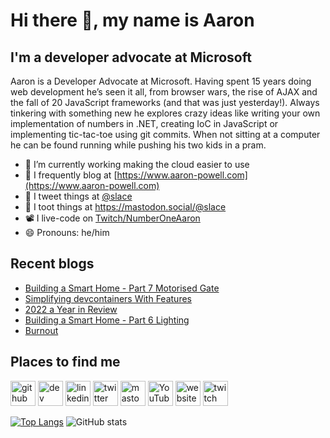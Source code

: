 # Hi there 👋, my name is Aaron

## I'm a developer advocate at Microsoft

Aaron is a Developer Advocate at Microsoft. Having spent 15 years doing web development he’s seen it all, from browser wars, the rise of AJAX and the fall of 20 JavaScript frameworks (and that was just yesterday!). Always tinkering with something new he explores crazy ideas like writing your own implementation of numbers in .NET, creating IoC in JavaScript or implementing tic-tac-toe using git commits. When not sitting at a computer he can be found running while pushing his two kids in a pram.

- 🔭 I’m currently working making the cloud easier to use
- 📄 I frequently blog at [https://www.aaron-powell.com](https://www.aaron-powell.com)
- 📣 I tweet things at [@slace](https://twitter.com/slace)
- 📣 I toot things at <a rel="me" href="https://mastodon.social/@slace">https://mastodon.social/@slace</a>
- 📽 I live-code on [Twitch/NumberOneAaron](https://www.twitch.tv/numberoneaaron)
- 😄 Pronouns: he/him

## Recent blogs

<!--START_SECTION:posts-->
* [Building a Smart Home - Part 7 Motorised Gate](https:&#x2F;&#x2F;www.aaron-powell.com&#x2F;posts&#x2F;2023-01-16-building-a-smart-home---part-7-motorised-gate&#x2F;)
* [Simplifying devcontainers With Features](https:&#x2F;&#x2F;www.aaron-powell.com&#x2F;posts&#x2F;2023-01-11-simplifying-devcontainers-with-features&#x2F;)
* [2022 a Year in Review](https:&#x2F;&#x2F;www.aaron-powell.com&#x2F;posts&#x2F;2023-01-11-2022-a-year-in-review&#x2F;)
* [Building a Smart Home - Part 6 Lighting](https:&#x2F;&#x2F;www.aaron-powell.com&#x2F;posts&#x2F;2023-01-05-building-a-smart-home---part-6-lighting&#x2F;)
* [Burnout](https:&#x2F;&#x2F;www.aaron-powell.com&#x2F;posts&#x2F;2023-01-03-burnout&#x2F;)
<!--END_SECTION:posts-->

## Places to find me

[<img src='https://cdn.jsdelivr.net/npm/simple-icons@3.0.1/icons/github.svg' alt='github' height='40'>](https://github.com/aaronpowell) [<img src='https://cdn.jsdelivr.net/npm/simple-icons@3.0.1/icons/dev-dot-to.svg' alt='dev' height='40'>](https://dev.to/aaronpowell) [<img src='https://cdn.jsdelivr.net/npm/simple-icons@3.0.1/icons/linkedin.svg' alt='linkedin' height='40'>](https://www.linkedin.com/in/aaron-powell-66038631/) [<img src='https://cdn.jsdelivr.net/npm/simple-icons@3.0.1/icons/twitter.svg' alt='twitter' height='40'>](https://twitter.com/slace) <a rel="me" href="https://mastodon.social/@slace"><img src='https://cdn.jsdelivr.net/npm/simple-icons@3.0.1/icons/mastodon.svg' alt='mastodon' height='40'></a> [<img src='https://cdn.jsdelivr.net/npm/simple-icons@3.0.1/icons/youtube.svg' alt='YouTube' height='40'>](https://www.youtube.com/channel/aaronpowelldev) [<img src='https://cdn.jsdelivr.net/npm/simple-icons@3.0.1/icons/icloud.svg' alt='website' height='40'>](https://www.aaron-powell.com) [<img src='https://cdn.jsdelivr.net/npm/simple-icons@3.0.1/icons/twitch.svg' alt='twitch' height='40'>](https://www.twitch.tv/numberoneaaron)

[![Top Langs](https://github-readme-stats.vercel.app/api/top-langs/?username=aaronpowell)](https://github.com/anuraghazra/github-readme-stats) ![GitHub stats](https://github-readme-stats.vercel.app/api?username=aaronpowell&show_icons=true)
